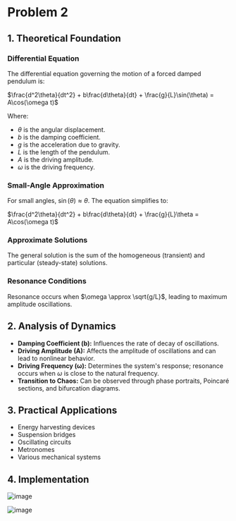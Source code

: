 # Problem 2

## 1. Theoretical Foundation

### Differential Equation

The differential equation governing the motion of a forced damped pendulum is:

$\frac{d^2\theta}{dt^2} + b\frac{d\theta}{dt} + \frac{g}{L}\sin(\theta) = A\cos(\omega t)$

Where:

* $\theta$ is the angular displacement.
* $b$ is the damping coefficient.
* $g$ is the acceleration due to gravity.
* $L$ is the length of the pendulum.
* $A$ is the driving amplitude.
* $\omega$ is the driving frequency.

### Small-Angle Approximation

For small angles, $\sin(\theta) \approx \theta$. The equation simplifies to:

$\frac{d^2\theta}{dt^2} + b\frac{d\theta}{dt} + \frac{g}{L}\theta = A\cos(\omega t)$

### Approximate Solutions

The general solution is the sum of the homogeneous (transient) and particular (steady-state) solutions.

### Resonance Conditions

Resonance occurs when $\omega \approx \sqrt{g/L}$, leading to maximum amplitude oscillations.

## 2. Analysis of Dynamics

* **Damping Coefficient (b):** Influences the rate of decay of oscillations.
* **Driving Amplitude (A):** Affects the amplitude of oscillations and can lead to nonlinear behavior.
* **Driving Frequency (ω):** Determines the system's response; resonance occurs when $\omega$ is close to the natural frequency.
* **Transition to Chaos:** Can be observed through phase portraits, Poincaré sections, and bifurcation diagrams.

## 3. Practical Applications

* Energy harvesting devices
* Suspension bridges
* Oscillating circuits
* Metronomes
* Various mechanical systems

## 4. Implementation

![image](https://github.com/user-attachments/assets/cbbe5919-c2d1-48cf-b1df-5d4a0559aa80)

![image](https://github.com/user-attachments/assets/1b491509-1fec-4667-ab30-36a57f70a23c)



